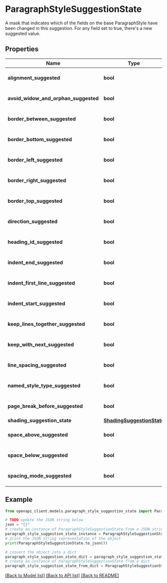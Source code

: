 # ParagraphStyleSuggestionState

A mask that indicates which of the fields on the base ParagraphStyle have been changed in this suggestion. For any field set to true, there's a new suggested value.

## Properties

Name | Type | Description | Notes
------------ | ------------- | ------------- | -------------
**alignment_suggested** | **bool** | Indicates if there was a suggested change to alignment. | [optional] 
**avoid_widow_and_orphan_suggested** | **bool** | Indicates if there was a suggested change to avoid_widow_and_orphan. | [optional] 
**border_between_suggested** | **bool** | Indicates if there was a suggested change to border_between. | [optional] 
**border_bottom_suggested** | **bool** | Indicates if there was a suggested change to border_bottom. | [optional] 
**border_left_suggested** | **bool** | Indicates if there was a suggested change to border_left. | [optional] 
**border_right_suggested** | **bool** | Indicates if there was a suggested change to border_right. | [optional] 
**border_top_suggested** | **bool** | Indicates if there was a suggested change to border_top. | [optional] 
**direction_suggested** | **bool** | Indicates if there was a suggested change to direction. | [optional] 
**heading_id_suggested** | **bool** | Indicates if there was a suggested change to heading_id. | [optional] 
**indent_end_suggested** | **bool** | Indicates if there was a suggested change to indent_end. | [optional] 
**indent_first_line_suggested** | **bool** | Indicates if there was a suggested change to indent_first_line. | [optional] 
**indent_start_suggested** | **bool** | Indicates if there was a suggested change to indent_start. | [optional] 
**keep_lines_together_suggested** | **bool** | Indicates if there was a suggested change to keep_lines_together. | [optional] 
**keep_with_next_suggested** | **bool** | Indicates if there was a suggested change to keep_with_next. | [optional] 
**line_spacing_suggested** | **bool** | Indicates if there was a suggested change to line_spacing. | [optional] 
**named_style_type_suggested** | **bool** | Indicates if there was a suggested change to named_style_type. | [optional] 
**page_break_before_suggested** | **bool** | Indicates if there was a suggested change to page_break_before. | [optional] 
**shading_suggestion_state** | [**ShadingSuggestionState**](ShadingSuggestionState.md) |  | [optional] 
**space_above_suggested** | **bool** | Indicates if there was a suggested change to space_above. | [optional] 
**space_below_suggested** | **bool** | Indicates if there was a suggested change to space_below. | [optional] 
**spacing_mode_suggested** | **bool** | Indicates if there was a suggested change to spacing_mode. | [optional] 

## Example

```python
from openapi_client.models.paragraph_style_suggestion_state import ParagraphStyleSuggestionState

# TODO update the JSON string below
json = "{}"
# create an instance of ParagraphStyleSuggestionState from a JSON string
paragraph_style_suggestion_state_instance = ParagraphStyleSuggestionState.from_json(json)
# print the JSON string representation of the object
print(ParagraphStyleSuggestionState.to_json())

# convert the object into a dict
paragraph_style_suggestion_state_dict = paragraph_style_suggestion_state_instance.to_dict()
# create an instance of ParagraphStyleSuggestionState from a dict
paragraph_style_suggestion_state_from_dict = ParagraphStyleSuggestionState.from_dict(paragraph_style_suggestion_state_dict)
```
[[Back to Model list]](../README.md#documentation-for-models) [[Back to API list]](../README.md#documentation-for-api-endpoints) [[Back to README]](../README.md)


